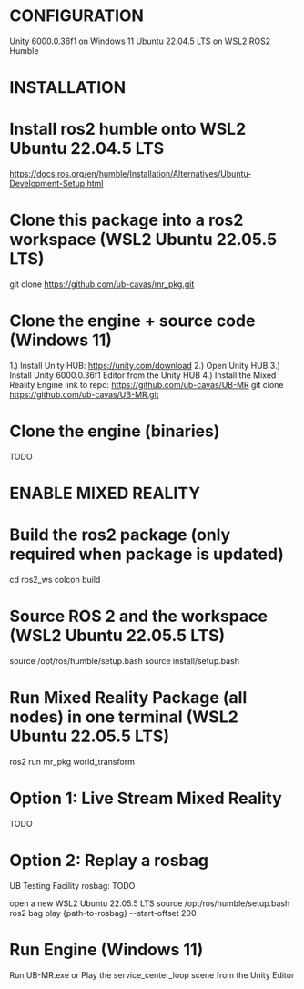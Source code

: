 # CONFIGURATION
Unity 6000.0.36f1 on Windows 11
Ubuntu 22.04.5 LTS on WSL2
ROS2 Humble

# INSTALLATION
# Install ros2 humble onto WSL2 Ubuntu 22.04.5 LTS
https://docs.ros.org/en/humble/Installation/Alternatives/Ubuntu-Development-Setup.html

# Clone this package into a ros2 workspace (WSL2 Ubuntu 22.05.5 LTS)
git clone https://github.com/ub-cavas/mr_pkg.git

# Clone the engine + source code (Windows 11)
1.) Install Unity HUB: https://unity.com/download
2.) Open Unity HUB
3.) Install Unity 6000.0.36f1 Editor from the Unity HUB
4.) Install the Mixed Reality Engine
link to repo: https://github.com/ub-cavas/UB-MR
git clone https://github.com/ub-cavas/UB-MR.git


# Clone the engine (binaries)
TODO

# ENABLE MIXED REALITY
# Build the ros2 package (only required when package is updated)
cd ros2_ws
colcon build

# Source ROS 2 and the workspace (WSL2 Ubuntu 22.05.5 LTS)
source /opt/ros/humble/setup.bash
source install/setup.bash

# Run Mixed Reality Package (all nodes) in one terminal (WSL2 Ubuntu 22.05.5 LTS)
ros2 run mr_pkg world_transform

# Option 1: Live Stream Mixed Reality
TODO
# Option 2: Replay a rosbag
UB Testing Facility rosbag: TODO

open a new WSL2 Ubuntu 22.05.5 LTS
source /opt/ros/humble/setup.bash
ros2 bag play {path-to-rosbag} --start-offset 200

# Run Engine (Windows 11)
Run UB-MR.exe
or 
Play the service_center_loop scene from the Unity Editor

